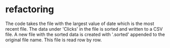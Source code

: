 # refactoring
The code takes the file with the largest value of date which is the most recent file. The data under 'Clicks' in the file is sorted
and written to a CSV file. A new file with the sorted data is created with '.sorted' appended to the original file name. This file is
read row by row.
